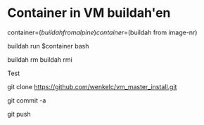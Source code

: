 # Container in VM buildah'en


container=$(buildah from alpine)
container=$(buildah from image-nr)

buildah run $container bash

buildah rm 
buildah rmi


Test



git clone https://github.com/wenkelc/vm_master_install.git


git commit -a


git push
